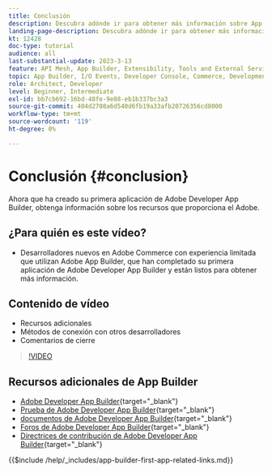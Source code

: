 ```yaml
---
title: Conclusión
description: Descubra adónde ir para obtener más información sobre App Builder.
landing-page-description: Descubra adónde ir para obtener más información sobre App Builder.
kt: 12428
doc-type: tutorial
audience: all
last-substantial-update: 2023-3-13
feature: API Mesh, App Builder, Extensibility, Tools and External Services, Backend Development
topic: App Builder, I/O Events, Developer Console, Commerce, Development, Integrations
role: Architect, Developer
level: Beginner, Intermediate
exl-id: bb7cb692-16bd-48fe-9e88-eb1b337bc3a3
source-git-commit: 404d2708a6d540d6fb19a33afb20726356cd8000
workflow-type: tm+mt
source-wordcount: '119'
ht-degree: 0%

---
```


# Conclusión {#conclusion}

Ahora que ha creado su primera aplicación de Adobe Developer App Builder, obtenga información sobre los recursos que proporciona el Adobe.

## ¿Para quién es este vídeo?

* Desarrolladores nuevos en Adobe Commerce con experiencia limitada que utilizan Adobe App Builder, que han completado su primera aplicación de Adobe Developer App Builder y están listos para obtener más información.

## Contenido de vídeo

* Recursos adicionales
* Métodos de conexión con otros desarrolladores
* Comentarios de cierre

>[!VIDEO](https://video.tv.adobe.com/v/3416741?quality=12&learn=on)

## Recursos adicionales de App Builder

* [Adobe Developer App Builder](https://developer.adobe.com/app-builder/){target="_blank"}
* [Prueba de Adobe Developer App Builder](https://developer.adobe.com/app-builder/trial/){target="_blank"}
* [documentos de Adobe Developer App Builder](https://developer.adobe.com/app-builder/docs/overview/){target="_blank"}
* [Foros de Adobe Developer App Builder](https://experienceleaguecommunities.adobe.com/t5/project-firefly/ct-p/project-firefly?profile.language=es){target="_blank"}
* [Directrices de contribución de Adobe Developer App Builder](https://developer.adobe.com/app-builder/docs/guides/contribution_guides/){target="_blank"}

{{$include /help/_includes/app-builder-first-app-related-links.md}}
